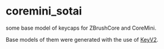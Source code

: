 # coremini_sotai
some base model of keycaps for ZBrushCore and CoreMini.

Base models of them were generated with the use of [KeyV2](https://github.com/rsheldiii/KeyV2).
